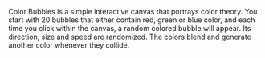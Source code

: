 Color Bubbles is a simple interactive canvas that portrays color theory. You start with 20 bubbles that either contain red, green or blue color, and each time you click within the canvas, a random colored bubble will appear. Its direction, size and speed are randomized. The colors blend and generate another color whenever they collide.
